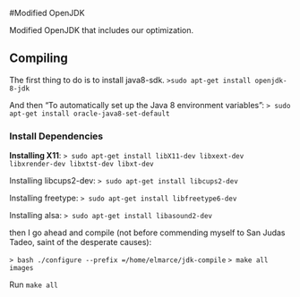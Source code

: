 #Modified OpenJDK

Modified OpenJDK that includes our optimization.

## Compiling

The first thing to do is to install java8-sdk.
`>sudo apt-get install openjdk-8-jdk`

And then “To automatically set up the Java 8 environment variables”:
`> sudo apt-get install oracle-java8-set-default`

### Install Dependencies

**Installing X11**:
`> sudo apt-get install libX11-dev libxext-dev libxrender-dev libxtst-dev libxt-dev`

Installing libcups2-dev:
`> sudo apt-get install libcups2-dev`

Installing freetype:
`> sudo apt-get install libfreetype6-dev`

Installing alsa:
`> sudo apt-get install libasound2-dev`

then I go ahead and compile (not before commending myself to San Judas Tadeo, saint of the desperate causes):

`> bash ./configure --prefix =/home/elmarce/jdk-compile`
`> make all images`

Run `make all`
